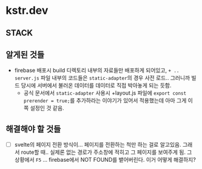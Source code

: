 # kstr.dev
## STACK

## 알게된 것들
- firebase 배포시 build 디렉토리 내부의 자료들만 배포하게 되어있고, `+ .. server.js` 파일 내부의 코드들은 `static-adapter`의 경우 사전 로드.. 그러니까 빌드 당시에 서버에서 불러온 데이터를 데이터로 직접 박아놓게 되는 듯함.
    - 공식 문서에서 `static-adapter` 사용시 +layout.js 파일에 `export const prerender = true;`를 추가하라는 이야기가 있어서 적용했는데 아마 그게 이쪽 설정인 것 같음.

## 해결해야 할 것들
- [ ] svelte의 페이지 전환 방식이... 페이지를 전환하는 척만 하는 걸로 알고있음. 그래서 route할 때.. 실제론 없는 경로가 주소창에 적히고 그 페이지를 보여주게 됨. 그 상황에서 `F5` ... firebase에서 NOT FOUND를 뱉어버린다. 이거 어떻게 해결하지?